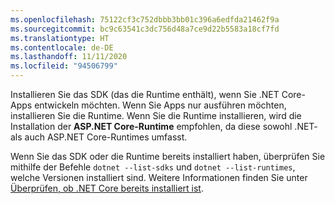 ```yaml
---
ms.openlocfilehash: 75122cf3c752dbbb3bb01c396a6edfda21462f9a
ms.sourcegitcommit: bc9c63541c3dc756d48a7ce9d22b5583a18cf7fd
ms.translationtype: HT
ms.contentlocale: de-DE
ms.lasthandoff: 11/11/2020
ms.locfileid: "94506799"
---
```


Installieren Sie das SDK (das die Runtime enthält), wenn Sie .NET Core-Apps entwickeln möchten. Wenn Sie Apps nur ausführen möchten, installieren Sie die Runtime. Wenn Sie die Runtime installieren, wird die Installation der **ASP.NET Core-Runtime** empfohlen, da diese sowohl .NET- als auch ASP.NET Core-Runtimes umfasst.

Wenn Sie das SDK oder die Runtime bereits installiert haben, überprüfen Sie mithilfe der Befehle `dotnet --list-sdks` und `dotnet --list-runtimes`, welche Versionen installiert sind. Weitere Informationen finden Sie unter [Überprüfen, ob .NET Core bereits installiert ist](../how-to-detect-installed-versions.md).
